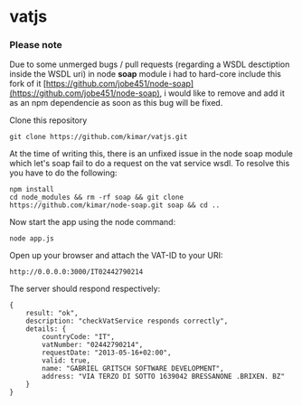 # vatjs
### Please note
Due to some unmerged bugs / pull requests (regarding a WSDL desctiption inside the WSDL uri) in node **soap** module i had to hard-core include this fork of it [https://github.com/jobe451/node-soap](https://github.com/jobe451/node-soap), i would like to remove and add it as an npm dependencie as soon as this bug will be fixed.

Clone this repository

```
git clone https://github.com/kimar/vatjs.git
```


At the time of writing this, there is an unfixed issue in the node soap module which let's soap fail to do a request on the vat service wsdl. To resolve this you have to do the following:

```
npm install
cd node_modules && rm -rf soap && git clone https://github.com/kimar/node-soap.git soap && cd ..
```

Now start the app using the node command:

```
node app.js
```

Open up your browser and attach the VAT-ID to your URI:

```
http://0.0.0.0:3000/IT02442790214
```

The server should respond respectively:

```
{
	result: "ok",
	description: "checkVatService responds correctly",
	details: {
		countryCode: "IT",
		vatNumber: "02442790214",
		requestDate: "2013-05-16+02:00",
		valid: true,
		name: "GABRIEL GRITSCH SOFTWARE DEVELOPMENT",
		address: "VIA TERZO DI SOTTO 1639042 BRESSANONE .BRIXEN. BZ"
	}
}
```
